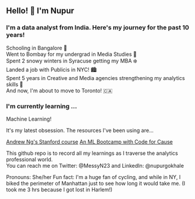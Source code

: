 ## Hello! :wave: I'm Nupur

### I'm a data analyst from India. Here's my journey for the past 10 years! 

Schooling in Bangalore :palm_tree: <br />
Went to Bombay for my undergrad in Media Studies :ocean: <br />
Spent 2 snowy winters in Syracuse getting my MBA :snowflake: <br /> 
Landed a job with Publicis in NYC! :cityscape: <br /> 
Spent 5 years in Creative and Media agencies strengthening my analytics skills :muscle: <br /> 
And now, I'm about to move to Toronto! :canada: <br /> 

### I'm currently learning ... 

<p class="f5">Machine Learning!</p>

It's my latest obsession. The resources I've been using are... 

<a href="https://www.coursera.org/learn/machine-learning/">Andrew Ng's Stanford course</a>
<a href="https://github.com/codeforcauseorg/ML-Bootcamp-July/">An ML Bootcamp with Code for Cause</a>

This github repo is to record all my learnings as I traverse the analytics professional world. <br />
You can reach me on Twitter: @MessyN23 and LinkedIn: @nupurgokhale 

Pronouns: She/her
Fun fact: I'm a huge fan of cycling, and while in NY, I biked the perimeter of Manhattan just to see how long it would take me. (I took me 3 hrs because I got lost in Harlem!) 

<!--
**Nupur2308/Nupur2308** is a ✨ _special_ ✨ repository because its `README.md` (this file) appears on your GitHub profile.


Here are some ideas to get you started:

- 🔭 I’m currently working on ...
- 🌱 I’m currently learning ...
- 👯 I’m looking to collaborate on ...
- 🤔 I’m looking for help with ...
- 💬 Ask me about ...
- 📫 How to reach me: ...
- 😄 Pronouns: ...
- ⚡ Fun fact: ...
-->
